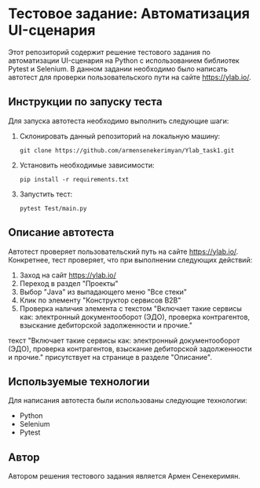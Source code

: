 Тестовое задание: Автоматизация UI-сценария
===========================================

Этот репозиторий содержит решение тестового задания по автоматизации UI-сценария на Python с использованием библиотек Pytest и Selenium. В данном задании необходимо было написать автотест для проверки пользовательского пути на сайте <https://ylab.io/>.

Инструкции по запуску теста
---------------------------

Для запуска автотеста необходимо выполнить следующие шаги:

1.  Склонировать данный репозиторий на локальную машину:


    `git clone https://github.com/armensenekerimyan/Ylab_task1.git`

2.  Установить необходимые зависимости:


    `pip install -r requirements.txt`

3.  Запустить тест:


    `pytest Test/main.py`

Описание автотеста
------------------

Автотест проверяет пользовательский путь на сайте <https://ylab.io/>. Конкретнее, тест проверяет, что при выполнении следующих действий:

1.  Заход на сайт <https://ylab.io/>
2.  Переход в раздел "Проекты"
3.  Выбор "Java" из выпадающего меню "Все стеки"
4.  Клик по элементу "Конструктор сервисов B2B"
5.  Проверка наличия элемента с текстом "Включает такие сервисы как: электронный документооборот (ЭДО), проверка контрагентов, взыскание дебиторской задолженности и прочие."

текст "Включает такие сервисы как: электронный документооборот (ЭДО), проверка контрагентов, взыскание дебиторской задолженности и прочие." присутствует на странице в разделе "Описание".

Используемые технологии
-----------------------

Для написания автотеста были использованы следующие технологии:

-   Python
-   Selenium
-   Pytest

Автор
-----

Автором решения тестового задания является Армен Сенекеримян.